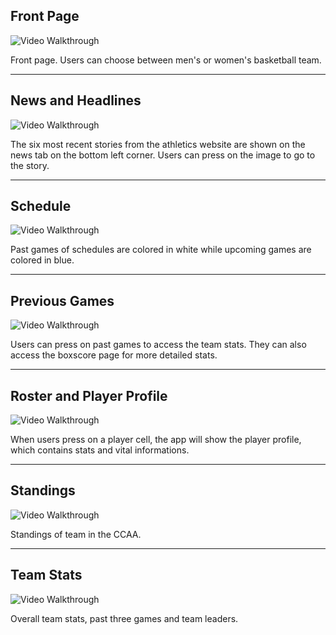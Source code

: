 

## Front Page

<img src='GIFWalkthrough/frontPage.gif' title='Video Walkthrough of stories and news' width='' alt='Video Walkthrough' />

Front page. Users can choose between men's or women's basketball team. 

***

## News and Headlines
<img src='GIFWalkthrough/stories.gif' title='Video Walkthrough of stories and news' width='' alt='Video Walkthrough' />

The six most recent stories from the athletics website are shown on the news tab on the bottom left corner. Users can press on the image to go to the story. 

***

## Schedule
<img src='GIFWalkthrough/schedules.gif' title='Video Walkthrough of schedule, boxscore and game stats' width='' alt='Video Walkthrough' />

Past games of schedules are colored in white while upcoming games are colored in blue. 

***

## Previous Games
<img src='GIFWalkthrough/boxscores.gif' title='Video Walkthrough of schedule, boxscore and game stats' width='' alt='Video Walkthrough' />

Users can press on past games to access the team stats. They can also access the boxscore page for more detailed stats. 

***

## Roster and Player Profile
<img src='GIFWalkthrough/roster.gif' title='Video Walkthrough of roster and playerprofile' width='' alt='Video Walkthrough' />

When users press on a player cell, the app will show the player profile, which contains stats and vital informations.

***

## Standings
<img src='GIFWalkthrough/standings.gif' title='Video Walkthrough of standings' width='' alt='Video Walkthrough' />

Standings of team in the CCAA.

***

## Team Stats
<img src='GIFWalkthrough/team.gif' title='Video Walkthrough of team stats' width='' alt='Video Walkthrough' />

Overall team stats, past three games and team leaders. 






